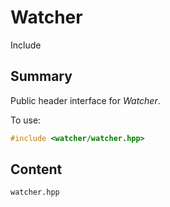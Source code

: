 # Watcher
 Include

## Summary

Public header interface for *Watcher*.

To use:

```cpp
#include <watcher/watcher.hpp>
```

## Content

`watcher.hpp`
